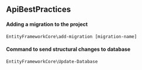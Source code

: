## ApiBestPractices


#### Adding a migration to the project
`EntityFrameworkCore\add-migration [migration-name]`

#### Command to send structural changes to database
`EntityFrameworkCore\Update-Database`










